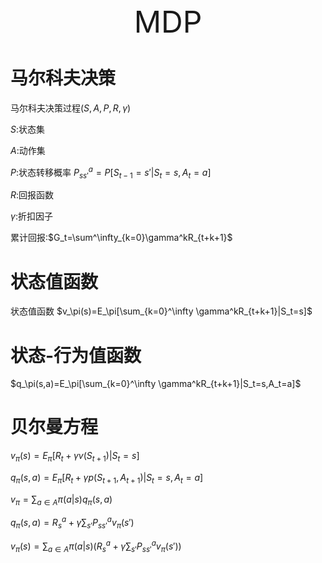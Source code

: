 <center><font size=30>MDP</font></center>

# 马尔科夫决策

马尔科夫决策过程$(S,A,P,R,\gamma)$

$S$:状态集

$A$:动作集

$P$:状态转移概率  $P_{ss'}^a=P[S_{t-1}=s'|S_t=s,A_t=a]$

$R$:回报函数

$\gamma$:折扣因子

累计回报:$G_t=\sum^\infty_{k=0}\gamma^kR_{t+k+1}$







# 状态值函数

状态值函数 $v_\pi(s)=E_\pi[\sum_{k=0}^\infty \gamma^kR_{t+k+1}|S_t=s]$



# 状态-行为值函数

$q_\pi(s,a)=E_\pi[\sum_{k=0}^\infty \gamma^kR_{t+k+1}|S_t=s,A_t=a]$



# 贝尔曼方程

$v_\pi(s)=E_\pi[R_t+\gamma v(S_{t+1})|S_t=s]$

$q_\pi(s,a)=E_\pi[R_t+\gamma p(S_{t+1},A_{t+1})|S_t=s,A_t=a]$



$v_\pi=\sum_{a\in A}\pi(a|s)q_\pi(s,a)$

$q_\pi(s,a)=R^a_s+\gamma\sum_{s'} P^a_{ss'}v_\pi(s')$

$v_\pi(s)=\sum_{a\in A}\pi(a|s)(R^a_s+\gamma\sum_{s'} P^a_{ss'}v_\pi(s'))$



